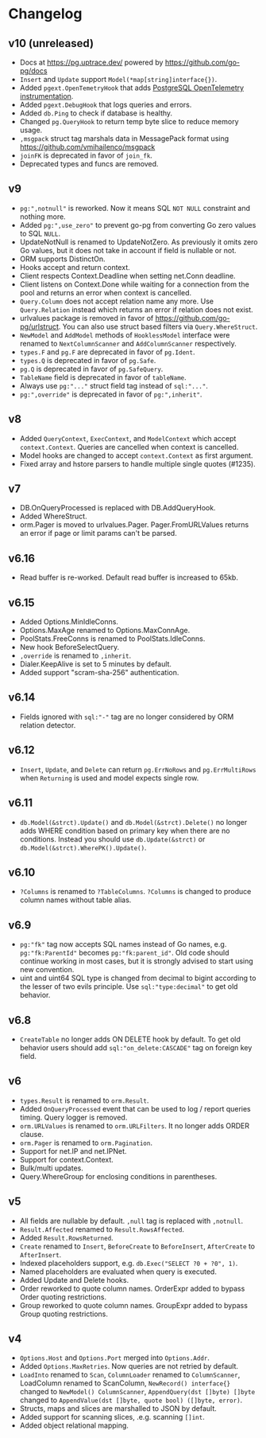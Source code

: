 # Changelog

## v10 (unreleased)

- Docs at https://pg.uptrace.dev/ powered by https://github.com/go-pg/docs
- `Insert` and `Update` support `Model(*map[string]interface{})`.
- Added `pgext.OpenTemetryHook` that adds
  [PostgreSQL OpenTelemetry instrumentation](https://pg.uptrace.dev/tracing/).
- Added `pgext.DebugHook` that logs queries and errors.
- Added `db.Ping` to check if database is healthy.
- Changed `pg.QueryHook` to return temp byte slice to reduce memory usage.
- `,msgpack` struct tag marshals data in MessagePack format using
  https://github.com/vmihailenco/msgpack
- `joinFK` is deprecated in favor of `join_fk`.
- Deprecated types and funcs are removed.

## v9

- `pg:",notnull"` is reworked. Now it means SQL `NOT NULL` constraint and
  nothing more.
- Added `pg:",use_zero"` to prevent go-pg from converting Go zero values to SQL
  `NULL`.
- UpdateNotNull is renamed to UpdateNotZero. As previously it omits zero Go
  values, but it does not take in account if field is nullable or not.
- ORM supports DistinctOn.
- Hooks accept and return context.
- Client respects Context.Deadline when setting net.Conn deadline.
- Client listens on Context.Done while waiting for a connection from the pool
  and returns an error when context is cancelled.
- `Query.Column` does not accept relation name any more. Use `Query.Relation`
  instead which returns an error if relation does not exist.
- urlvalues package is removed in favor of https://github.com/go-pg/urlstruct.
  You can also use struct based filters via `Query.WhereStruct`.
- `NewModel` and `AddModel` methods of `HooklessModel` interface were renamed to
  `NextColumnScanner` and `AddColumnScanner` respectively.
- `types.F` and `pg.F` are deprecated in favor of `pg.Ident`.
- `types.Q` is deprecated in favor of `pg.Safe`.
- `pg.Q` is deprecated in favor of `pg.SafeQuery`.
- `TableName` field is deprecated in favor of `tableName`.
- Always use `pg:"..."` struct field tag instead of `sql:"..."`.
- `pg:",override"` is deprecated in favor of `pg:",inherit"`.

## v8

- Added `QueryContext`, `ExecContext`, and `ModelContext` which accept
  `context.Context`. Queries are cancelled when context is cancelled.
- Model hooks are changed to accept `context.Context` as first argument.
- Fixed array and hstore parsers to handle multiple single quotes (#1235).

## v7

- DB.OnQueryProcessed is replaced with DB.AddQueryHook.
- Added WhereStruct.
- orm.Pager is moved to urlvalues.Pager. Pager.FromURLValues returns an error if
  page or limit params can't be parsed.

## v6.16

- Read buffer is re-worked. Default read buffer is increased to 65kb.

## v6.15

- Added Options.MinIdleConns.
- Options.MaxAge renamed to Options.MaxConnAge.
- PoolStats.FreeConns is renamed to PoolStats.IdleConns.
- New hook BeforeSelectQuery.
- `,override` is renamed to `,inherit`.
- Dialer.KeepAlive is set to 5 minutes by default.
- Added support "scram-sha-256" authentication.

## v6.14

- Fields ignored with `sql:"-"` tag are no longer considered by ORM relation
  detector.

## v6.12

- `Insert`, `Update`, and `Delete` can return `pg.ErrNoRows` and
  `pg.ErrMultiRows` when `Returning` is used and model expects single row.

## v6.11

- `db.Model(&strct).Update()` and `db.Model(&strct).Delete()` no longer adds
  WHERE condition based on primary key when there are no conditions. Instead you
  should use `db.Update(&strct)` or `db.Model(&strct).WherePK().Update()`.

## v6.10

- `?Columns` is renamed to `?TableColumns`. `?Columns` is changed to produce
  column names without table alias.

## v6.9

- `pg:"fk"` tag now accepts SQL names instead of Go names, e.g.
  `pg:"fk:ParentId"` becomes `pg:"fk:parent_id"`. Old code should continue
  working in most cases, but it is strongly advised to start using new
  convention.
- uint and uint64 SQL type is changed from decimal to bigint according to the
  lesser of two evils principle. Use `sql:"type:decimal"` to get old behavior.

## v6.8

- `CreateTable` no longer adds ON DELETE hook by default. To get old behavior
  users should add `sql:"on_delete:CASCADE"` tag on foreign key field.

## v6

- `types.Result` is renamed to `orm.Result`.
- Added `OnQueryProcessed` event that can be used to log / report queries
  timing. Query logger is removed.
- `orm.URLValues` is renamed to `orm.URLFilters`. It no longer adds ORDER
  clause.
- `orm.Pager` is renamed to `orm.Pagination`.
- Support for net.IP and net.IPNet.
- Support for context.Context.
- Bulk/multi updates.
- Query.WhereGroup for enclosing conditions in parentheses.

## v5

- All fields are nullable by default. `,null` tag is replaced with `,notnull`.
- `Result.Affected` renamed to `Result.RowsAffected`.
- Added `Result.RowsReturned`.
- `Create` renamed to `Insert`, `BeforeCreate` to `BeforeInsert`, `AfterCreate`
  to `AfterInsert`.
- Indexed placeholders support, e.g. `db.Exec("SELECT ?0 + ?0", 1)`.
- Named placeholders are evaluated when query is executed.
- Added Update and Delete hooks.
- Order reworked to quote column names. OrderExpr added to bypass Order quoting
  restrictions.
- Group reworked to quote column names. GroupExpr added to bypass Group quoting
  restrictions.

## v4

- `Options.Host` and `Options.Port` merged into `Options.Addr`.
- Added `Options.MaxRetries`. Now queries are not retried by default.
- `LoadInto` renamed to `Scan`, `ColumnLoader` renamed to `ColumnScanner`,
  LoadColumn renamed to ScanColumn, `NewRecord() interface{}` changed to
  `NewModel() ColumnScanner`, `AppendQuery(dst []byte) []byte` changed to
  `AppendValue(dst []byte, quote bool) ([]byte, error)`.
- Structs, maps and slices are marshalled to JSON by default.
- Added support for scanning slices, .e.g. scanning `[]int`.
- Added object relational mapping.

